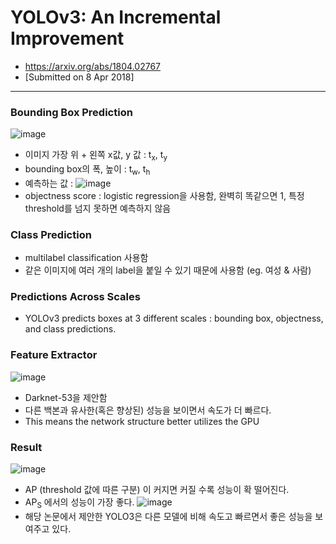 # YOLOv3: An Incremental Improvement
- https://arxiv.org/abs/1804.02767
- [Submitted on 8 Apr 2018]

---

### Bounding Box Prediction
![image](https://user-images.githubusercontent.com/70581043/131056680-e31809be-b1f2-4b3e-8238-d610042cda70.png)
- 이미지 가장 위 + 왼쪽 x값, y 값 : t<sub>x</sub>, t<sub>y</sub>
- bounding box의 폭, 높이 :  t<sub>w</sub>, t<sub>h</sub>
- 예측하는 값 : 
![image](https://user-images.githubusercontent.com/70581043/131057007-9f193e57-06dc-472b-ae03-3c072d83f173.png)
- objectness score : logistic regression을 사용함, 완벽히 똑같으면 1, 특정 threshold를 넘지 못하면 예측하지 않음

### Class Prediction
- multilabel classification 사용함
- 같은 이미지에 여러 개의 label을 붙일 수 있기 때문에 사용함 (eg. 여성 & 사람)

### Predictions Across Scales
- YOLOv3 predicts boxes at 3 different scales : bounding box, objectness, and class predictions.

### Feature Extractor
![image](https://user-images.githubusercontent.com/70581043/131057920-ed0e5aab-edbe-4c57-996f-0103b51b1442.png)
- Darknet-53을 제안함
- 다른 백본과 유사한(혹은 향상된) 성능을 보이면서 속도가 더 빠르다.
- This means the network structure better utilizes the GPU

### Result
![image](https://user-images.githubusercontent.com/70581043/131058132-c8d155c3-e675-429c-9f2d-d2696b49b443.png)
- AP (threshold 값에 따른 구분) 이 커지면 커질 수록 성능이 확 떨어진다.
- AP<sub>S</sub> 에서의 성능이 가장 좋다.
![image](https://user-images.githubusercontent.com/70581043/131058052-28e29f31-70a5-4bb1-af15-9450c22f6806.png)
- 해당 논문에서 제안한 YOLO3은 다른 모델에 비해 속도고 빠르면서 좋은 성능을 보여주고 있다.